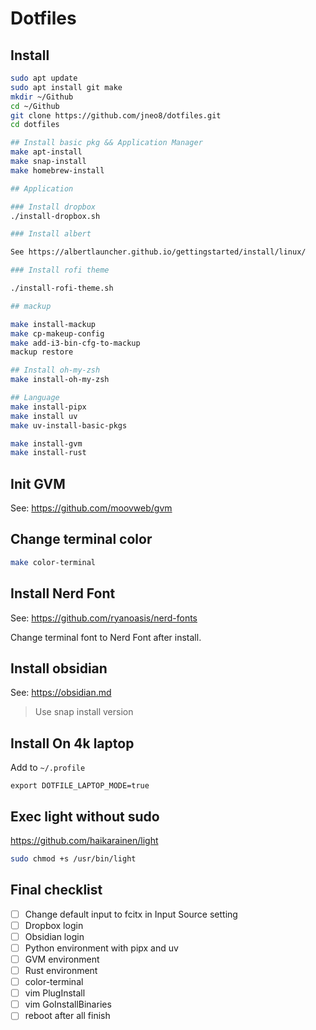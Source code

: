 # Dotfiles

## Install 

```bash
sudo apt update
sudo apt install git make
mkdir ~/Github
cd ~/Github
git clone https://github.com/jneo8/dotfiles.git
cd dotfiles

## Install basic pkg && Application Manager
make apt-install
make snap-install
make homebrew-install

## Application

### Install dropbox
./install-dropbox.sh

### Install albert

See https://albertlauncher.github.io/gettingstarted/install/linux/

### Install rofi theme

./install-rofi-theme.sh

## mackup

make install-mackup
make cp-makeup-config
make add-i3-bin-cfg-to-mackup
mackup restore

## Install oh-my-zsh 
make install-oh-my-zsh

## Language
make install-pipx
make install uv
make uv-install-basic-pkgs

make install-gvm
make install-rust
```

## Init GVM 


See: https://github.com/moovweb/gvm


## Change terminal color

```bash
make color-terminal
```

## Install Nerd Font

See: https://github.com/ryanoasis/nerd-fonts

Change terminal font to Nerd Font after install.

## Install obsidian

See: https://obsidian.md
> Use snap install version

## Install On 4k laptop

Add to `~/.profile`

```
export DOTFILE_LAPTOP_MODE=true
```

## Exec light without sudo

https://github.com/haikarainen/light

```bash
sudo chmod +s /usr/bin/light
```


## Final checklist

* [ ] Change default input to fcitx in Input Source setting
* [ ] Dropbox login 
* [ ] Obsidian login
* [ ] Python environment with pipx and uv
* [ ] GVM environment
* [ ] Rust environment
* [ ] color-terminal
* [ ] vim PlugInstall
* [ ] vim GoInstallBinaries
* [ ] reboot after all finish
